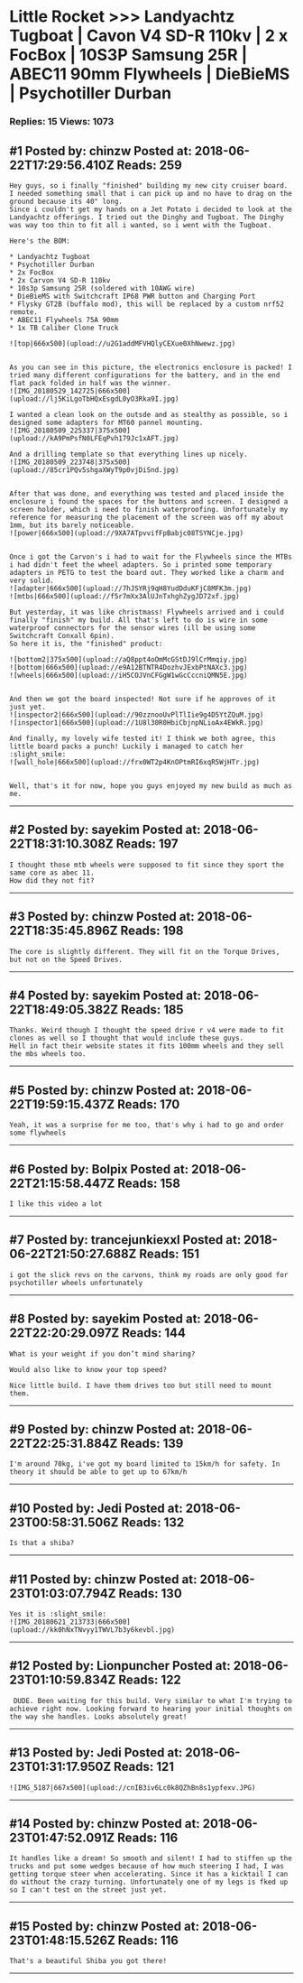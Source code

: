# Little Rocket &gt;&gt;&gt; Landyachtz Tugboat &#124; Cavon V4 SD-R 110kv &#124; 2 x FocBox &#124; 10S3P Samsung 25R &#124; ABEC11 90mm Flywheels &#124; DieBieMS &#124; Psychotiller Durban

### Replies: 15 Views: 1073

## \#1 Posted by: chinzw Posted at: 2018-06-22T17:29:56.410Z Reads: 259

```
Hey guys, so i finally "finished" building my new city cruiser board. I needed something small that i can pick up and no have to drag on the ground because its 40" long.
Since i couldn't get my hands on a Jet Potato i decided to look at the Landyachtz offerings. I tried out the Dinghy and Tugboat. The Dinghy was way too thin to fit all i wanted, so i went with the Tugboat.

Here's the BOM:

* Landyachtz Tugboat
* Psychotiller Durban
* 2x FocBox
* 2x Carvon V4 SD-R 110kv
* 10s3p Samsung 25R (soldered with 10AWG wire)
* DieBieMS with Switchcraft IP68 PWR button and Charging Port
* Flysky GT2B (buffalo mod), this will be replaced by a custom nrf52 remote.
* ABEC11 Flywheels 75A 90mm
* 1x TB Caliber Clone Truck

![top|666x500](upload://u2G1addMFVHQlyCEXue0XhNwewz.jpg)


As you can see in this picture, the electronics enclosure is packed! I tried many different configurations for the battery, and in the end flat pack folded in half was the winner.
![IMG_20180529_142725|666x500](upload://lj5KiLgoTbHQxEsgdL0yO3Rka9I.jpg)

I wanted a clean look on the outsde and as stealthy as possible, so i designed some adapters for MT60 pannel mounting.
![IMG_20180509_225337|375x500](upload://kA9PmPsfN0LFEqPvh179Jc1xAFT.jpg)

And a drilling template so that everything lines up nicely.
![IMG_20180509_223748|375x500](upload://85cr1PQv5shgaXWyT9p0vjDiSnd.jpg)


After that was done, and everything was tested and placed inside the enclosure i found the spaces for the buttons and screen. I designed a screen holder, which i need to finish waterproofing. Unfortunately my reference for measuring the placement of the screen was off my about 1mm, but its barely noticeable.
![power|666x500](upload://9XA7ATpvvifFpBabjc08TSYNCje.jpg)


Once i got the Carvon's i had to wait for the Flywheels since the MTBs i had didn't feet the wheel adapters. So i printed some temporary adapters in PETG to test the board out. They worked like a charm and very solid.
![adapter|666x500](upload://7hJSYRj9qH8YudDduKFjC8MFK3m.jpg)
![mtbs|666x500](upload://f5r7mXx3AlUJnTxhghZygJD72xf.jpg)

But yesterday, it was like christmass! Flywheels arrived and i could finally "finish" my build. All that's left to do is wire in some waterproof connectors for the sensor wires (ill be using some Switchcraft Conxall 6pin).
So here it is, the "finished" product:

![bottom2|375x500](upload://aQ8ppt4oOmMcGStDJ9lCrMmqiy.jpg)
![bottom|666x500](upload://e9A12BTNTR4DozhvJExbPtNAXc3.jpg)
![wheels|666x500](upload://iH5COJVnCFGgW1wGcCccniQMN5E.jpg)


And then we got the board inspected! Not sure if he approves of it just yet.
![inspector2|666x500](upload://90zznooUvPlTlIie9g4D5YtZQuM.jpg)
![inspector1|666x500](upload://1U8l30R0HbiCbjnpNLioAx4EWkR.jpg)

And finally, my lovely wife tested it! I think we both agree, this little board packs a punch! Luckily i managed to catch her :slight_smile: 
![wall_hole|666x500](upload://frx0WT2p4KnOPtmRI6xqR5WjHTr.jpg)


Well, that's it for now, hope you guys enjoyed my new build as much as me.
```

---
## \#2 Posted by: sayekim Posted at: 2018-06-22T18:31:10.308Z Reads: 197

```
I thought those mtb wheels were supposed to fit since they sport the same core as abec 11. 
How did they not fit?
```

---
## \#3 Posted by: chinzw Posted at: 2018-06-22T18:35:45.896Z Reads: 198

```
The core is slightly different. They will fit on the Torque Drives, but not on the Speed Drives.
```

---
## \#4 Posted by: sayekim Posted at: 2018-06-22T18:49:05.382Z Reads: 185

```
Thanks. Weird though I thought the speed drive r v4 were made to fit clones as well so I thought that would include these guys. 
Hell in fact their website states it fits 100mm wheels and they sell the mbs wheels too.
```

---
## \#5 Posted by: chinzw Posted at: 2018-06-22T19:59:15.437Z Reads: 170

```
Yeah, it was a surprise for me too, that's why i had to go and order some flywheels
```

---
## \#6 Posted by: Bolpix Posted at: 2018-06-22T21:15:58.447Z Reads: 158

```
I like this video a lot
```

---
## \#7 Posted by: trancejunkiexxl Posted at: 2018-06-22T21:50:27.688Z Reads: 151

```
i got the slick revs on the carvons, think my roads are only good for psychotiller wheels unfortunately
```

---
## \#8 Posted by: sayekim Posted at: 2018-06-22T22:20:29.097Z Reads: 144

```
What is your weight if you don’t mind sharing?

Would also like to know your top speed?

Nice little build. I have them drives too but still need to mount them.
```

---
## \#9 Posted by: chinzw Posted at: 2018-06-22T22:25:31.884Z Reads: 139

```
I'm around 70kg, i've got my board limited to 15km/h for safety. In theory it should be able to get up to 67km/h
```

---
## \#10 Posted by: Jedi Posted at: 2018-06-23T00:58:31.506Z Reads: 132

```
Is that a shiba?
```

---
## \#11 Posted by: chinzw Posted at: 2018-06-23T01:03:07.794Z Reads: 130

```
Yes it is :slight_smile:
![IMG_20180621_213733|666x500](upload://kk0hNxTNvyy1TWVL7b3y6kevbl.jpg)
```

---
## \#12 Posted by: Lionpuncher Posted at: 2018-06-23T01:10:59.834Z Reads: 122

```
 DUDE. Been waiting for this build. Very similar to what I'm trying to achieve right now. Looking forward to hearing your initial thoughts on the way she handles. Looks absolutely great!
```

---
## \#13 Posted by: Jedi Posted at: 2018-06-23T01:31:17.950Z Reads: 121

```
![IMG_5187|667x500](upload://cnIB3iv6Lc0k8QZhBn8s1ypfexv.JPG)
```

---
## \#14 Posted by: chinzw Posted at: 2018-06-23T01:47:52.091Z Reads: 116

```
It handles like a dream! So smooth and silent! I had to stiffen up the trucks and put some wedges because of how much steering I had, I was getting torque steer when accelerating. Since it has a kicktail I can do without the crazy turning. Unfortunately one of my legs is fked up so I can't test on the street just yet.
```

---
## \#15 Posted by: chinzw Posted at: 2018-06-23T01:48:15.526Z Reads: 116

```
That's a beautiful Shiba you got there!
```

---
